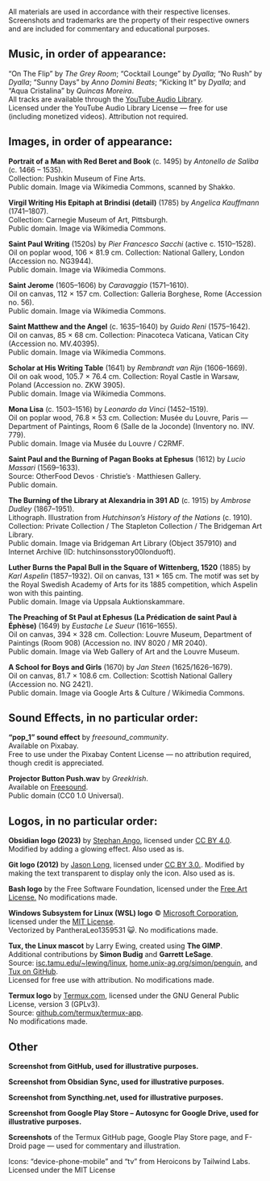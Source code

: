 
All materials are used in accordance with their respective licenses. Screenshots and trademarks are the property of their respective owners and are included for commentary and educational purposes.

## Music, in order of appearance:

“On The Flip” by _The Grey Room_; “Cocktail Lounge” by _Dyalla_; “No Rush” by _Dyalla_; “Sunny Days” by _Anno Domini Beats_; “Kicking It” by _Dyalla_; and “Aqua Cristalina” by _Quincas Moreira_.  
All tracks are available through the [YouTube Audio Library](https://www.youtube.com/audiolibrary).  
Licensed under the YouTube Audio Library License — free for use (including monetized videos). Attribution not required.

## Images, in order of appearance:

**Portrait of a Man with Red Beret and Book** (c. 1495) by _Antonello de Saliba_ (c. 1466 – 1535).  
Collection: Pushkin Museum of Fine Arts.  
Public domain. Image via Wikimedia Commons, scanned by Shakko.

**Virgil Writing His Epitaph at Brindisi (detail)** (1785) by _Angelica Kauffmann_ (1741–1807).  
Collection: Carnegie Museum of Art, Pittsburgh.  
Public domain. Image via Wikimedia Commons.

**Saint Paul Writing** (1520s) by _Pier Francesco Sacchi_ (active c. 1510–1528).  
Oil on poplar wood, 106 × 81.9 cm. Collection: National Gallery, London (Accession no. NG3944).  
Public domain. Image via Wikimedia Commons.

**Saint Jerome** (1605–1606) by _Caravaggio_ (1571–1610).  
Oil on canvas, 112 × 157 cm. Collection: Galleria Borghese, Rome (Accession no. 56).  
Public domain. Image via Wikimedia Commons.

**Saint Matthew and the Angel** (c. 1635–1640) by _Guido Reni_ (1575–1642).  
Oil on canvas, 85 × 68 cm. Collection: Pinacoteca Vaticana, Vatican City (Accession no. MV.40395).  
Public domain. Image via Wikimedia Commons.

**Scholar at His Writing Table** (1641) by _Rembrandt van Rijn_ (1606–1669).  
Oil on oak wood, 105.7 × 76.4 cm. Collection: Royal Castle in Warsaw, Poland (Accession no. ZKW 3905).  
Public domain. Image via Wikimedia Commons.

**Mona Lisa** (c. 1503–1516) by _Leonardo da Vinci_ (1452–1519).  
Oil on poplar wood, 76.8 × 53 cm. Collection: Musée du Louvre, Paris — Department of Paintings, Room 6 (Salle de la Joconde) (Inventory no. INV. 779).  
Public domain. Image via Musée du Louvre / C2RMF.

**Saint Paul and the Burning of Pagan Books at Ephesus** (1612) by _Lucio Massari_ (1569–1633).  
Source: OtherFood Devos · Christie’s · Matthiesen Gallery.  
Public domain.

**The Burning of the Library at Alexandria in 391 AD** (c. 1915) by _Ambrose Dudley_ (1867–1951).  
Lithograph. Illustration from _Hutchinson’s History of the Nations_ (c. 1910).  
Collection: Private Collection / The Stapleton Collection / The Bridgeman Art Library.  
Public domain. Image via Bridgeman Art Library (Object 357910) and Internet Archive (ID: hutchinsonsstory00londuoft).

**Luther Burns the Papal Bull in the Square of Wittenberg, 1520** (1885) by _Karl Aspelin_ (1857–1932). 
Oil on canvas, 131 × 165 cm. The motif was set by the Royal Swedish Academy of Arts for its 1885 competition, which Aspelin won with this painting.  
Public domain. Image via Uppsala Auktionskammare.

**The Preaching of St Paul at Ephesus (La Prédication de saint Paul à Éphèse)** (1649) by _Eustache Le Sueur_ (1616–1655).  
Oil on canvas, 394 × 328 cm. Collection: Louvre Museum, Department of Paintings (Room 908) (Accession no. INV 8020 / MR 2040).  
Public domain. Image via Web Gallery of Art and the Louvre Museum.

**A School for Boys and Girls** (1670) by _Jan Steen_ (1625/1626–1679).  
Oil on canvas, 81.7 × 108.6 cm. Collection: Scottish National Gallery (Accession no. NG 2421).  
Public domain. Image via Google Arts & Culture / Wikimedia Commons.

## Sound Effects, in no particular order:

**“pop_1” sound effect** by _freesound_community_.  
Available on Pixabay.  
Free to use under the Pixabay Content License — no attribution required, though credit is appreciated.

**Projector Button Push.wav** by _GreekIrish_.  
Available on [Freesound](https://freesound.org/s/254713/).  
Public domain (CC0 1.0 Universal).

## Logos, in no particular order:

**Obsidian logo (2023)** by [Stephan Ango](https://www.figma.com/community/file/1246118009912598137/Obsidian-Logo-and-App-Icons), licensed under [CC BY 4.0](https://creativecommons.org/licenses/by/4.0/deed.en).
Modified by adding a glowing effect.
Also used as is.

**Git logo (2012)** by [Jason Long](https://git-scm.com/downloads/logos), licensed under [CC BY 3.0.](https://creativecommons.org/licenses/by/3.0/deed.en).
Modified by making the text transparent to display only the icon.
Also used as is.

**Bash logo** by the Free Software Foundation, licensed under the [Free Art License.](https://artlibre.org/licence/lal/en/)
No modifications made.

**Windows Subsystem for Linux (WSL) logo** © [Microsoft Corporation](https://github.com/microsoft/WSL), licensed under the [MIT License](https://github.com/microsoft/WSL/blob/master/LICENSE).  
Vectorized by PantheraLeo1359531 😺. No modifications made.

**Tux, the Linux mascot** by Larry Ewing, created using **The GIMP**.  
Additional contributions by **Simon Budig** and **Garrett LeSage**.  
Source: [isc.tamu.edu/~lewing/linux](https://isc.tamu.edu/~lewing/linux/), [home.unix-ag.org/simon/penguin](http://www.home.unix-ag.org/simon/penguin/), and [Tux on GitHub](https://github.com/garrett/Tux).  
Licensed for free use with attribution. No modifications made.

**Termux logo** by [Termux.com](https://termux.com/), licensed under the GNU General Public License, version 3 (GPLv3).  
Source: [github.com/termux/termux-app](https://github.com/termux/termux-app).  
No modifications made.

## Other


**Screenshot from GitHub, used for illustrative purposes.**

**Screenshot from Obsidian Sync, used for illustrative purposes.**   
 
**Screenshot from Syncthing.net, used for illustrative purposes.**
 
**Screenshot from Google Play Store – Autosync for Google Drive, used for illustrative purposes.**

**Screenshots** of the Termux GitHub page, Google Play Store page, and F-Droid page — used for commentary and illustration.

Icons: “device-phone-mobile” and “tv” from Heroicons by Tailwind Labs. Licensed under the MIT License





